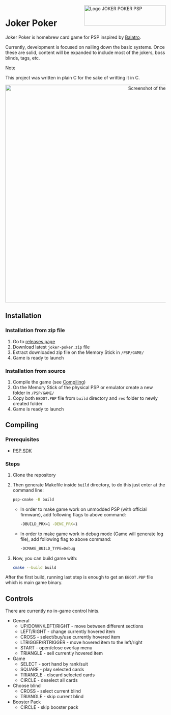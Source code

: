 <img width="256" height="64" alt="Logo JOKER POKER PSP" align="right" src="https://github.com/user-attachments/assets/c1834f0c-3d2f-4a7d-98fa-e89788333080" />

# Joker Poker

Joker Poker is homebrew card game for PSP inspired by [Balatro](https://www.playbalatro.com).

Currently, development is focused on nailing down the basic systems.
Once these are solid, content will be expanded to include most of the jokers, boss blinds, tags, etc.

> [!NOTE]
> This project was written in plain C for the sake of writting it in C.

<p align="center">
   <img width="1072" height="684" alt="Screenshot of the game running on an emulator" src="https://github.com/user-attachments/assets/106bdeb9-f2c1-4512-923a-648d739b4a75" />
</p>

## Installation

### Installation from zip file

1. Go to [releases page](https://github.com/kwerenta/joker-poker/releases)
1. Download latest `joker-poker.zip` file
1. Extract downloaded zip file on the Memory Stick in `/PSP/GAME/`
1. Game is ready to launch

### Installation from source

1. Compile the game (see [Compiling](#compiling))
1. On the Memory Stick of the physical PSP or emulator create a new folder in `/PSP/GAME/`
1. Copy both `EBOOT.PBP` file from `build` directory and `res` folder to newly created folder
1. Game is ready to launch

## Compiling

### Prerequisites

- [PSP SDK](https://pspdev.github.io)

### Steps

1. Clone the repository

2. Then generate Makefile inside `build` directory, to do this just enter at the command line:

   ```sh
   psp-cmake -B build
   ```

   - In order to make game work on unmodded PSP (with official firmware), add following flags to above command:

     ```sh
     -DBUILD_PRX=1 -DENC_PRX=1
     ```

   - In order to make game work in debug mode (Game will generate log file), add following flag to above command:
     ```sh
     -DCMAKE_BUILD_TYPE=Debug
     ```

3. Now, you can build game with:
   ```sh
   cmake --build build
   ```

After the first build, running last step is enough to get an `EBOOT.PBP` file which is main game binary.

## Controls

There are currently no in-game control hints.

- General
  - UP/DOWN/LEFT/RIGHT - move between different sections
  - LEFT/RIGHT - change currently hovered item
  - CROSS - select/buy/use currently hovered item
  - LTRIGGER/RTRIGGER - move hovered item to the left/right
  - START - open/close overlay menu
  - TRIANGLE - sell currently hovered item
- Game
  - SELECT - sort hand by rank/suit
  - SQUARE - play selected cards
  - TRIANGLE - discard selected cards
  - CIRCLE - deselect all cards
- Choose blind
  - CROSS - select current blind
  - TRIANGLE - skip current blind
- Booster Pack
  - CIRCLE - skip booster pack
